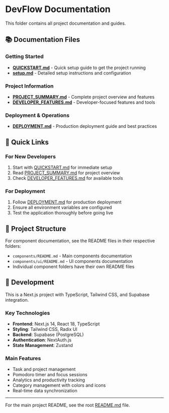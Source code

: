 # DevFlow Documentation

This folder contains all project documentation and guides.

## 📚 Documentation Files

### Getting Started
- **[QUICKSTART.md](./QUICKSTART.md)** - Quick setup guide to get the project running
- **[setup.md](./setup.md)** - Detailed setup instructions and configuration

### Project Information
- **[PROJECT_SUMMARY.md](./PROJECT_SUMMARY.md)** - Complete project overview and features
- **[DEVELOPER_FEATURES.md](./DEVELOPER_FEATURES.md)** - Developer-focused features and tools

### Deployment & Operations
- **[DEPLOYMENT.md](./DEPLOYMENT.md)** - Production deployment guide and best practices

## 🚀 Quick Links

### For New Developers
1. Start with [QUICKSTART.md](./QUICKSTART.md) for immediate setup
2. Read [PROJECT_SUMMARY.md](./PROJECT_SUMMARY.md) for project overview
3. Check [DEVELOPER_FEATURES.md](./DEVELOPER_FEATURES.md) for available tools

### For Deployment
1. Follow [DEPLOYMENT.md](./DEPLOYMENT.md) for production deployment
2. Ensure all environment variables are configured
3. Test the application thoroughly before going live

## 📁 Project Structure

For component documentation, see the README files in their respective folders:
- `components/README.md` - Main components documentation
- `components/ui/README.md` - UI components documentation
- Individual component folders have their own README files

## 🔧 Development

This is a Next.js project with TypeScript, Tailwind CSS, and Supabase integration.

### Key Technologies
- **Frontend**: Next.js 14, React 18, TypeScript
- **Styling**: Tailwind CSS, Radix UI
- **Backend**: Supabase (PostgreSQL)
- **Authentication**: NextAuth.js
- **State Management**: Zustand

### Main Features
- Task and project management
- Pomodoro timer and focus sessions
- Analytics and productivity tracking
- Category management with colors and icons
- Real-time data synchronization

---

For the main project README, see the root [README.md](../README.md) file.